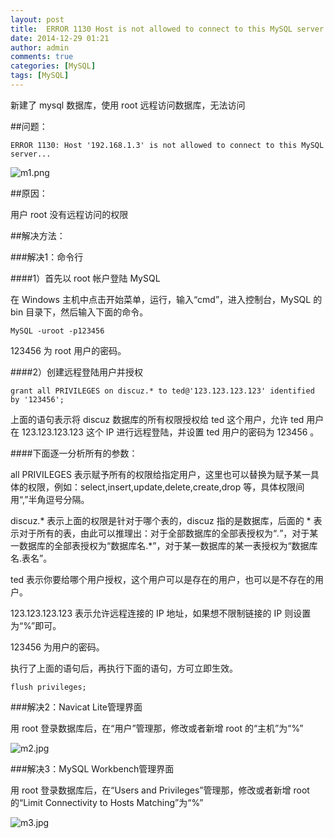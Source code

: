 ```yaml
---
layout: post
title:  ERROR 1130 Host is not allowed to connect to this MySQL server 问题解决
date: 2014-12-29 01:21
author: admin
comments: true
categories: [MySQL]
tags: [MySQL]
---
```


新建了 mysql 数据库，使用 root 远程访问数据库，无法访问

##问题：

	ERROR 1130: Host '192.168.1.3' is not allowed to connect to this MySQL server...

<img src="http://99btgc01.info/uploads/2014/12/m1.png" alt="m1.png" title="m1.png" />

##原因：

用户 root 没有远程访问的权限

<!-- more -->

##解决方法：

###解决1：命令行

####1）首先以 root 帐户登陆 MySQL

在 Windows 主机中点击开始菜单，运行，输入“cmd”，进入控制台，MySQL 的 bin 目录下，然后输入下面的命令。
 
	MySQL -uroot -p123456

123456 为 root 用户的密码。

####2）创建远程登陆用户并授权

	grant all PRIVILEGES on discuz.* to ted@'123.123.123.123' identified by '123456';

上面的语句表示将 discuz 数据库的所有权限授权给 ted 这个用户，允许 ted 用户在 123.123.123.123 这个 IP 进行远程登陆，并设置 ted 用户的密码为 123456 。

####下面逐一分析所有的参数：

all PRIVILEGES 表示赋予所有的权限给指定用户，这里也可以替换为赋予某一具体的权限，例如：select,insert,update,delete,create,drop 等，具体权限间用“,”半角逗号分隔。

discuz.* 表示上面的权限是针对于哪个表的，discuz 指的是数据库，后面的 * 表示对于所有的表，由此可以推理出：对于全部数据库的全部表授权为“*.*”，对于某一数据库的全部表授权为“数据库名.*”，对于某一数据库的某一表授权为“数据库名.表名”。

ted 表示你要给哪个用户授权，这个用户可以是存在的用户，也可以是不存在的用户。

123.123.123.123 表示允许远程连接的 IP 地址，如果想不限制链接的 IP 则设置为“%”即可。

123456 为用户的密码。

执行了上面的语句后，再执行下面的语句，方可立即生效。

	flush privileges;

###解决2：Navicat Lite管理界面

用 root 登录数据库后，在“用户”管理那，修改或者新增 root 的“主机”为“%”

<img src="http://99btgc01.info/uploads/2014/12/m2.jpg" alt="m2.jpg" title="m2.jpg" />

###解决3：MySQL Workbench管理界面 

用 root 登录数据库后，在“Users and Privileges”管理那，修改或者新增 root 的“Limit Connectivity to Hosts Matching”为“%”

<img src="http://99btgc01.info/uploads/2014/12/m3.jpg" alt="m3.jpg" title="m3.jpg" />